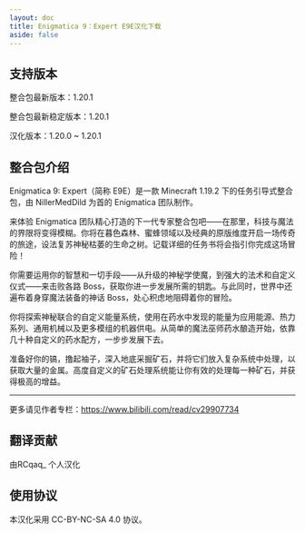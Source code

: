 ```yaml
---
layout: doc
title: Enigmatica 9：Expert E9E汉化下载
aside: false
---
```


<DownloadLinks :methods="[
  { id: 'weiyun', text: '下载汉化', icon: '/imgs/svg/weiyun.svg', link: 'https://share.weiyun.com/4N6KKIcN' },
  { id: 'github', text: 'GitHub', icon: '/imgs/svg/github.svg', link: 'https://github.com/RCqaq/Enigmatica-9-Expert-E9E-Translation' },
  { id: 'bilibili', text: '专栏介绍', icon: '/imgs/svg/bilibili.svg', link: 'https://www.bilibili.com/opus/889340731749040214' },
  { id: 'curseforge', text: '整合包链接', icon: '/imgs/svg/curseforge.svg', link: 'https://www.curseforge.com/minecraft/modpacks/enigmatica9expert' },
  { id: 'curseforge', text: '自动汉化更新模组', icon: '/imgs/svg/curseforge.svg', link: 'https://www.curseforge.com/minecraft/mc-mods/i18nupdatemod' },
  { id: 'lazy', text: '懒汉下载', icon: '/imgs/logo/logo_64.png', link: 'https://share.weiyun.com/4N6KKIcN' }
]" />

## 支持版本

整合包最新版本：1.20.1

整合包最新稳定版本：1.20.1

汉化版本：1.20.0 ~ 1.20.1

## 整合包介绍

Enigmatica 9: Expert（简称 E9E）是一款 Minecraft 1.19.2 下的任务引导式整合包，由 NillerMedDild 为首的 Enigmatica 团队制作。

来体验 Enigmatica 团队精心打造的下一代专家整合包吧——在那里，科技与魔法的界限将变得模糊。你将在暮色森林、蜜蜂领域以及经典的原版维度开启一场传奇的旅途，设法复苏神秘枯萎的生命之树。记载详细的任务书将会指引你完成这场冒险！

你需要运用你的智慧和一切手段——从升级的神秘学使魔，到强大的法术和自定义仪式——来击败各路 Boss，获取你进一步发展所需的钥匙。与此同时，世界中还遍布着身穿魔法装备的神话 Boss，处心积虑地阻碍着你的冒险。

你将探索神秘联合的自定义能量系统，使用在药水中发现的能量为应用能源、热力系列、通用机械以及更多模组的机器供电。从简单的魔法巫师药水酿造开始，依靠几十种自定义的药水配方，一步步发展下去。

准备好你的镐，撸起袖子，深入地底采掘矿石，并将它们放入复杂系统中处理，以获取大量的金属。高度自定义的矿石处理系统能让你有效的处理每一种矿石，并获得极高的增益。

---

更多请见作者专栏：https://www.bilibili.com/read/cv29907734

## 翻译贡献

由RCqaq\_ 个人汉化

## 使用协议

本汉化采用 CC-BY-NC-SA 4.0 协议。
